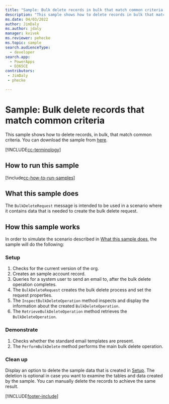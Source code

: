 ```yaml
---
title: "Sample: Bulk delete records in bulk that match common criteria (Microsoft Dataverse) | Microsoft Docs" # Intent and product brand in a unique string of 43-59 chars including spaces
description: "This sample shows how to delete records in bulk that match common criteria" # 115-145 characters including spaces. This abstract displays in the search result.
ms.date: 04/03/2022
author: JimDaly
ms.author: jdaly
manager: kvivek
ms.reviewer: pehecke
ms.topic: sample
search.audienceType: 
  - developer
search.app: 
  - PowerApps
  - D365CE
contributors:
 - JimDaly
 - phecke

---
```

# Sample: Bulk delete records that match common criteria



This sample shows how to delete records, in bulk, that match common criteria. You can download the sample from [here](https://github.com/Microsoft/PowerApps-Samples/tree/master/cds/orgsvc/C%23/BulkDeleteMatchCriteria).

[!INCLUDE[cc-terminology](../../includes/cc-terminology.md)]

## How to run this sample

[!include[cc-how-to-run-samples](../../includes/cc-how-to-run-samples.md)]

## What this sample does

The `BulkDeleteRequest` message is intended to be used in a scenario where it contains data that is needed to create the bulk delete request.

## How this sample works

In order to simulate the scenario described in [What this sample does](#what-this-sample-does), the sample will do the following:

### Setup

1. Checks for the current version of the org.
2. Creates an sample account record.
3. Queries for a system user to send an email to, after the bulk delete operation completes.
4. The `BulkDeleteRequest` creates the bulk delete process and set the request properties.
5. The `InspectBulkDeleteOperation` method inspects and display the information about the created `BulkDeleteOperation`.
6. The `RetrieveBulkDeleteOperation` method retrieves the `BulkDeleteOperation`.

### Demonstrate

1. Checks whether the standard email templates are present.
1. The `PerformBulkDelete` method performs the main bulk delete operation.

### Clean up

Display an option to delete the sample data that is created in [Setup](#setup). The deletion is optional in case you want to examine the tables and data created by the sample. You can manually delete the records to achieve the same result.


[!INCLUDE[footer-include](../../../../includes/footer-banner.md)]